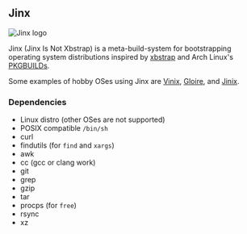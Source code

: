 ## Jinx

![Jinx logo](/logo-small.png?raw=true "Jinx logo")

Jinx (Jinx Is Not Xbstrap) is a meta-build-system for bootstrapping operating
system distributions inspired by [xbstrap](https://github.com/managarm/xbstrap)
and Arch Linux's [PKGBUILDs](https://wiki.archlinux.org/title/PKGBUILD).

Some examples of hobby OSes using Jinx are [Vinix](https://github.com/vlang/vinix),
[Gloire](https://github.com/streaksu/Gloire), and [Jinix](https://github.com/48cf/jinix).

### Dependencies
- Linux distro (other OSes are not supported)
- POSIX compatible `/bin/sh`
- curl
- findutils (for `find` and `xargs`)
- awk
- cc (gcc or clang work)
- git
- grep
- gzip
- tar
- procps (for `free`)
- rsync
- xz
